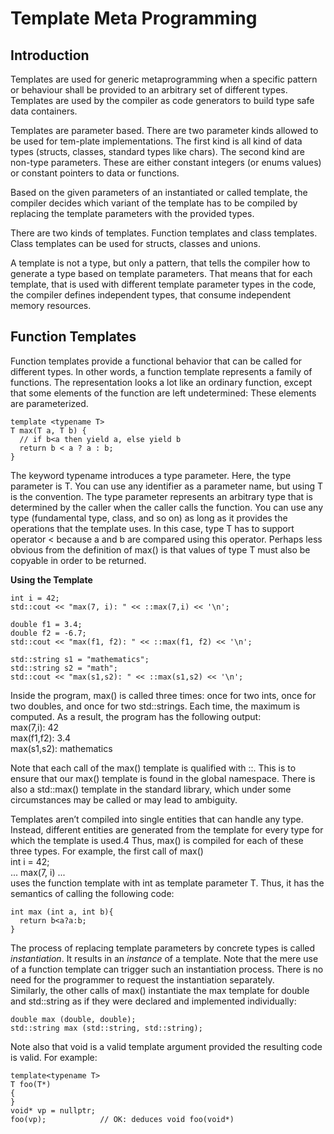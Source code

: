# Template Meta Programming

## Introduction
Templates are used for generic metaprogramming when a specific pattern or behaviour shall be provided to an arbitrary set of different types. 
Templates are used by the compiler as code generators to build type safe data containers.

Templates are parameter based. There are two parameter kinds allowed to be used for tem-plate implementations. The first kind is all kind of data types (structs, classes, standard types like chars). The second kind are non-type parameters. 
These are either constant integers (or enums values) or constant pointers to data or functions.

Based on the given parameters of an instantiated or called template, the compiler decides which variant of the template has to be compiled by replacing the template parameters with the provided types.

There are two kinds of templates. Function templates and class templates. Class templates can be used for structs, classes and unions.

A template is not a type, but only a pattern, that tells the compiler how to generate a type based on template parameters. 
That means that for each template, that is used with different template parameter types in the code, the compiler defines independent types, 
that consume independent memory resources.

## Function Templates
Function templates provide a functional behavior that can be called for different types. In other words, a function template represents a family of functions. The representation looks a lot like an ordinary function, except that some elements of the function are left undetermined: These elements are parameterized.

```
template <typename T>
T max(T a, T b) {
  // if b<a then yield a, else yield b
  return b < a ? a : b;
}
```
The keyword typename introduces a type parameter. Here, the type parameter is T. You can use any identifier as a parameter name, but using T is the convention. The type parameter represents an arbitrary type that is determined by the caller when the caller calls the function. You can use any type (fundamental type, class, and so on) as long as it provides the operations that the template uses. In this case, type T has to support operator < because a and b are compared using this operator. Perhaps less obvious from the definition of max() is that values of type T must also be copyable in order to be returned.

**Using the Template**

```
int i = 42;
std::cout << "max(7, i): " << ::max(7,i) << '\n';

double f1 = 3.4;
double f2 = -6.7;
std::cout << "max(f1, f2): " << ::max(f1, f2) << '\n';

std::string s1 = "mathematics";
std::string s2 = "math";
std::cout << "max(s1,s2): " << ::max(s1,s2) << '\n';
```
Inside the program, max() is called three times: once for two ints, once for two doubles, and once for two std::strings. Each time, the maximum is computed. As a result, the program has the following output: <br/>
max(7,i):   42 <br/>
max(f1,f2): 3.4 <br/>
max(s1,s2): mathematics <br/>

Note that each call of the max() template is qualified with ::. This is to ensure that our max() template is found in the global namespace. There is also a std::max() template in the standard library, which under some circumstances may be called or may lead to ambiguity.

Templates aren’t compiled into single entities that can handle any type. Instead, different entities are generated from the template for every type for which the template is used.4 Thus, max() is compiled for each of these three types. For example, the first call of max() <br/>
int i = 42; <br/>
... max(7, i) ... <br/>
uses the function template with int as template parameter T. Thus, it has the semantics of calling the following code:
```
int max (int a, int b){
  return b<a?a:b;
}
```

The process of replacing template parameters by concrete types is called _instantiation_. It results in an _instance_ of a template.
Note that the mere use of a function template can trigger such an instantiation process. There is no need for the programmer to request the instantiation separately.
<br/>Similarly, the other calls of max() instantiate the max template for double and std::string as if they were declared and implemented individually:
```
double max (double, double);
std::string max (std::string, std::string);
```
Note also that void is a valid template argument provided the resulting code is valid. For example:
```
template<typename T>
T foo(T*)
{
}
void* vp = nullptr;
foo(vp);            // OK: deduces void foo(void*)
```


